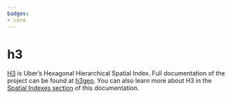 ```yaml
---
badges:
- core
---
```

# h3

[H3](https://eng.uber.com/h3/) is Uber’s Hexagonal Hierarchical Spatial Index. Full documentation of the project can be found at [h3geo](https://h3geo.org/docs). You can also learn more about H3 in the [Spatial Indexes section](https://docs.carto.com/data-and-analysis/analytics-toolbox-for-bigquery/key-concepts/spatial-indexes#h3) of this documentation.
